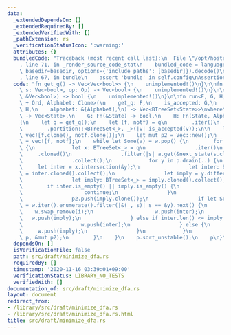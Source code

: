 ```yaml
---
data:
  _extendedDependsOn: []
  _extendedRequiredBy: []
  _extendedVerifiedWith: []
  _pathExtension: rs
  _verificationStatusIcon: ':warning:'
  attributes: {}
  bundledCode: "Traceback (most recent call last):\n  File \"/opt/hostedtoolcache/Python/3.9.0/x64/lib/python3.9/site-packages/onlinejudge_verify/documentation/build.py\"\
    , line 71, in _render_source_code_stat\n    bundled_code = language.bundle(stat.path,\
    \ basedir=basedir, options={'include_paths': [basedir]}).decode()\n  File \"/opt/hostedtoolcache/Python/3.9.0/x64/lib/python3.9/site-packages/onlinejudge_verify/languages/user_defined.py\"\
    , line 67, in bundle\n    assert 'bundle' in self.config\nAssertionError\n"
  code: "fn get_q() -> Vec<Vec<bool>> {\n    unimplemented!()\n}\n\nfn next_state(mut\
    \ s: Vec<bool>, op: Op) -> Vec<bool> {\n    unimplemented!()\n}\n\nfn is_accepted(v:\
    \ &Vec<bool>) -> bool {\n    unimplemented!()\n}\n\nfn run<F, G, H, State: Clone\
    \ + Ord, Alphabet: Clone>(\n    get_q: F,\n    is_accepted: G,\n    next_state:\
    \ H,\n    alphabet: &[Alphabet],\n) -> Vec<BTreeSet<State>>\nwhere\n    F: FnOnce()\
    \ -> Vec<State>,\n    G: Fn(&State) -> bool,\n    H: Fn(State, Alphabet) -> State,\n\
    {\n    let q = get_q();\n    let (f, notf) = q\n        .iter()\n        .cloned()\n\
    \        .partition::<BTreeSet<_>, _>(|v| is_accepted(v));\n\n    let mut p =\
    \ vec![f.clone(), notf.clone()];\n    let mut p2 = Vec::new();\n    let mut w\
    \ = vec![f, notf];\n    while let Some(a) = w.pop() {\n        for op in alphabet\
    \ {\n            let x: BTreeSet<_> = q\n                .iter()\n           \
    \     .cloned()\n                .filter(|s| a.get(&next_state(s.clone(), op.clone())).is_some())\n\
    \                .collect();\n            for y in p.drain(..) {\n           \
    \     let inter = x.intersection(&y);\n                let inter: BTreeSet<_>\
    \ = inter.cloned().collect();\n                let imply = y.difference(&x);\n\
    \                let imply: BTreeSet<_> = imply.cloned().collect();\n        \
    \        if inter.is_empty() || imply.is_empty() {\n                    p2.push(y);\n\
    \                    continue;\n                }\n                p2.push(inter.clone());\n\
    \                p2.push(imply.clone());\n                if let Some((i, _))\
    \ = w.iter().enumerate().filter(|&(_, s)| s == &y).next() {\n                \
    \    w.swap_remove(i);\n                    w.push(inter);\n                 \
    \   w.push(imply);\n                } else if inter.len() <= imply.len() {\n \
    \                   w.push(inter);\n                } else {\n               \
    \     w.push(imply);\n                }\n            }\n            std::mem::swap(&mut\
    \ p, &mut p2);\n        }\n    }\n    p.sort_unstable();\n    p\n}\n"
  dependsOn: []
  isVerificationFile: false
  path: src/draft/minimize_dfa.rs
  requiredBy: []
  timestamp: '2020-11-16 03:39:01+09:00'
  verificationStatus: LIBRARY_NO_TESTS
  verifiedWith: []
documentation_of: src/draft/minimize_dfa.rs
layout: document
redirect_from:
- /library/src/draft/minimize_dfa.rs
- /library/src/draft/minimize_dfa.rs.html
title: src/draft/minimize_dfa.rs
---
```

